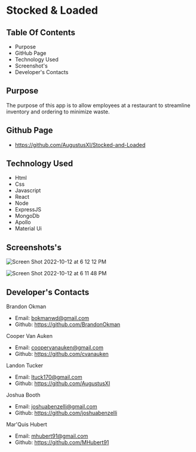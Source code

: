 # Stocked & Loaded

## Table Of Contents
* Purpose
* GitHub Page
* Technology Used
* Screenshot's
* Developer's Contacts

## Purpose

The purpose of this app is to allow employees at a restaurant to streamline inventory and ordering to minimize waste.

## Github Page
* https://github.com/AugustusXI/Stocked-and-Loaded

## Technology Used
* Html
* Css
* Javascript
* React
* Node 
* ExpressJS
* MongoDb
* Apollo
* Material Ui

## Screenshots's

![Screen Shot 2022-10-12 at 6 12 12 PM](https://user-images.githubusercontent.com/87589924/195470305-9d3a4e1e-6b16-40d1-b5cd-26af7e4b0ae4.png)

![Screen Shot 2022-10-12 at 6 11 48 PM](https://user-images.githubusercontent.com/87589924/195470317-fd38f38a-91d3-4e39-b554-21e976c5dcd9.png)

## Developer's Contacts

Brandon Okman
* Email: bokmanwd@gmail.com
* Github: https://github.com/BrandonOkman 

Cooper Van Auken
* Email: coopervanauken@gmail.com
* Github: https://github.com/cvanauken

Landon Tucker
* Email: ltuck170@gmail.com
* Github: https://github.com/AugustusXI

Joshua Booth
* Email: joshuabenzelli@gmail.com
* Github: https://github.com/joshuabenzelli

Mar'Quis Hubert
* Email: mhubert91@gmail.com
* Github: https://github.com/MHubert91
